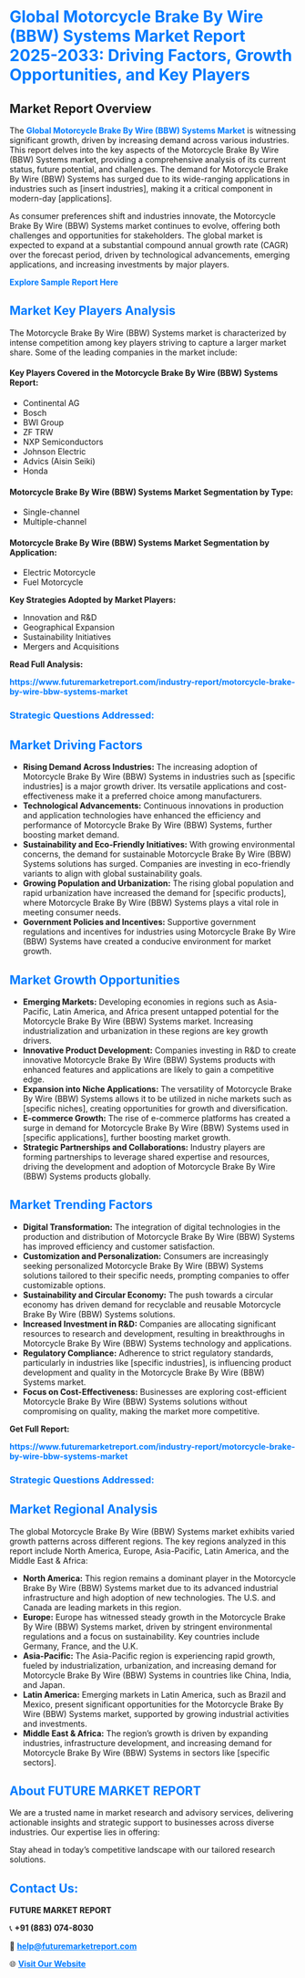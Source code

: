 <h1 style="color: #007BFF;">Global Motorcycle Brake By Wire (BBW) Systems Market Report 2025-2033: Driving Factors, Growth Opportunities, and Key Players</h1>

<section id="overview">
<h2>Market Report Overview</h2>
<p>The <a href="https://www.futuremarketreport.com/industry-report/motorcycle-brake-by-wire-bbw-systems-market" style="color: #007BFF; text-decoration: none;"><strong>Global Motorcycle Brake By Wire (BBW) Systems Market</strong></a> is witnessing significant growth, driven by increasing demand across various industries. This report delves into the key aspects of the Motorcycle Brake By Wire (BBW) Systems market, providing a comprehensive analysis of its current status, future potential, and challenges. The demand for Motorcycle Brake By Wire (BBW) Systems has surged due to its wide-ranging applications in industries such as [insert industries], making it a critical component in modern-day [applications].</p>
<p>As consumer preferences shift and industries innovate, the Motorcycle Brake By Wire (BBW) Systems market continues to evolve, offering both challenges and opportunities for stakeholders. The global market is expected to expand at a substantial compound annual growth rate (CAGR) over the forecast period, driven by technological advancements, emerging applications, and increasing investments by major players.</p>
</section>

<section id="overview">
<p><a href="https://www.futuremarketreport.com/request-sample/reportId=93192" style="color: #007BFF; text-decoration: none;"><strong>Explore Sample Report Here</strong></a></p>
</section>

<section id="key-players">
<h2 style="color: #007BFF;">Market Key Players Analysis</h2>
<p>The Motorcycle Brake By Wire (BBW) Systems market is characterized by intense competition among key players striving to capture a larger market share. Some of the leading companies in the market include:</p>
<h4>Key Players Covered in the Motorcycle Brake By Wire (BBW) Systems Report:</h4>
<ul><li>Continental AG</li><li>Bosch</li><li>BWI Group</li><li>ZF TRW</li><li>NXP Semiconductors</li><li>Johnson Electric</li><li>Advics (Aisin Seiki)</li><li>Honda</li></ul>
<h4>Motorcycle Brake By Wire (BBW) Systems Market Segmentation by Type:</h4>
<ul><li>Single-channel</li><li>Multiple-channel</li></ul>

<h4>Motorcycle Brake By Wire (BBW) Systems Market Segmentation by Application:</h4>
<ul><li>Electric Motorcycle</li><li>Fuel Motorcycle</li></ul>
<p><strong>Key Strategies Adopted by Market Players:</strong></p>
<ul>
<li>Innovation and R&D</li>
<li>Geographical Expansion</li>
<li>Sustainability Initiatives</li>
<li>Mergers and Acquisitions</li>
</ul>
</section>

<section>
<p><strong>Read Full Analysis: </strong></p><a href="https://www.futuremarketreport.com/industry-report/motorcycle-brake-by-wire-bbw-systems-market" style="color: #007BFF; text-decoration: none;"><strong>https://www.futuremarketreport.com/industry-report/motorcycle-brake-by-wire-bbw-systems-market</strong></a>
<h3 style="color: #007BFF;">Strategic Questions Addressed:</h3>
</section>

<section id="driving-factors">
<h2 style="color: #007BFF;">Market Driving Factors</h2>
<ul>
<li><strong>Rising Demand Across Industries:</strong> The increasing adoption of Motorcycle Brake By Wire (BBW) Systems in industries such as [specific industries] is a major growth driver. Its versatile applications and cost-effectiveness make it a preferred choice among manufacturers.</li>
<li><strong>Technological Advancements:</strong> Continuous innovations in production and application technologies have enhanced the efficiency and performance of Motorcycle Brake By Wire (BBW) Systems, further boosting market demand.</li>
<li><strong>Sustainability and Eco-Friendly Initiatives:</strong> With growing environmental concerns, the demand for sustainable Motorcycle Brake By Wire (BBW) Systems solutions has surged. Companies are investing in eco-friendly variants to align with global sustainability goals.</li>
<li><strong>Growing Population and Urbanization:</strong> The rising global population and rapid urbanization have increased the demand for [specific products], where Motorcycle Brake By Wire (BBW) Systems plays a vital role in meeting consumer needs.</li>
<li><strong>Government Policies and Incentives:</strong> Supportive government regulations and incentives for industries using Motorcycle Brake By Wire (BBW) Systems have created a conducive environment for market growth.</li>
</ul>
</section>

<section id="growth-opportunities">
<h2 style="color: #007BFF;">Market Growth Opportunities</h2>
<ul>
<li><strong>Emerging Markets:</strong> Developing economies in regions such as Asia-Pacific, Latin America, and Africa present untapped potential for the Motorcycle Brake By Wire (BBW) Systems market. Increasing industrialization and urbanization in these regions are key growth drivers.</li>
<li><strong>Innovative Product Development:</strong> Companies investing in R&D to create innovative Motorcycle Brake By Wire (BBW) Systems products with enhanced features and applications are likely to gain a competitive edge.</li>
<li><strong>Expansion into Niche Applications:</strong> The versatility of Motorcycle Brake By Wire (BBW) Systems allows it to be utilized in niche markets such as [specific niches], creating opportunities for growth and diversification.</li>
<li><strong>E-commerce Growth:</strong> The rise of e-commerce platforms has created a surge in demand for Motorcycle Brake By Wire (BBW) Systems used in [specific applications], further boosting market growth.</li>
<li><strong>Strategic Partnerships and Collaborations:</strong> Industry players are forming partnerships to leverage shared expertise and resources, driving the development and adoption of Motorcycle Brake By Wire (BBW) Systems products globally.</li>
</ul>
</section>

<section id="trending-factors">
<h2 style="color: #007BFF;">Market Trending Factors</h2>
<ul>
<li><strong>Digital Transformation:</strong> The integration of digital technologies in the production and distribution of Motorcycle Brake By Wire (BBW) Systems has improved efficiency and customer satisfaction.</li>
<li><strong>Customization and Personalization:</strong> Consumers are increasingly seeking personalized Motorcycle Brake By Wire (BBW) Systems solutions tailored to their specific needs, prompting companies to offer customizable options.</li>
<li><strong>Sustainability and Circular Economy:</strong> The push towards a circular economy has driven demand for recyclable and reusable Motorcycle Brake By Wire (BBW) Systems solutions.</li>
<li><strong>Increased Investment in R&D:</strong> Companies are allocating significant resources to research and development, resulting in breakthroughs in Motorcycle Brake By Wire (BBW) Systems technology and applications.</li>
<li><strong>Regulatory Compliance:</strong> Adherence to strict regulatory standards, particularly in industries like [specific industries], is influencing product development and quality in the Motorcycle Brake By Wire (BBW) Systems market.</li>
<li><strong>Focus on Cost-Effectiveness:</strong> Businesses are exploring cost-efficient Motorcycle Brake By Wire (BBW) Systems solutions without compromising on quality, making the market more competitive.</li>
</ul>
</section>

<section>
<p><strong>Get Full Report: </strong></p><a href="https://www.futuremarketreport.com/industry-report/motorcycle-brake-by-wire-bbw-systems-market" style="color: #007BFF; text-decoration: none;"><strong>https://www.futuremarketreport.com/industry-report/motorcycle-brake-by-wire-bbw-systems-market</strong></a>
<h3 style="color: #007BFF;">Strategic Questions Addressed:</h3>
</section>


<section id="regional-analysis">
<h2 style="color: #007BFF;">Market Regional Analysis</h2>
<p>The global Motorcycle Brake By Wire (BBW) Systems market exhibits varied growth patterns across different regions. The key regions analyzed in this report include North America, Europe, Asia-Pacific, Latin America, and the Middle East & Africa:</p>
<ul>
<li><strong>North America:</strong> This region remains a dominant player in the Motorcycle Brake By Wire (BBW) Systems market due to its advanced industrial infrastructure and high adoption of new technologies. The U.S. and Canada are leading markets in this region.</li>
<li><strong>Europe:</strong> Europe has witnessed steady growth in the Motorcycle Brake By Wire (BBW) Systems market, driven by stringent environmental regulations and a focus on sustainability. Key countries include Germany, France, and the U.K.</li>
<li><strong>Asia-Pacific:</strong> The Asia-Pacific region is experiencing rapid growth, fueled by industrialization, urbanization, and increasing demand for Motorcycle Brake By Wire (BBW) Systems in countries like China, India, and Japan.</li>
<li><strong>Latin America:</strong> Emerging markets in Latin America, such as Brazil and Mexico, present significant opportunities for the Motorcycle Brake By Wire (BBW) Systems market, supported by growing industrial activities and investments.</li>
<li><strong>Middle East & Africa:</strong> The region’s growth is driven by expanding industries, infrastructure development, and increasing demand for Motorcycle Brake By Wire (BBW) Systems in sectors like [specific sectors].</li>
</ul>
</section>

<footer>
<h2 style="color: #007BFF;">About FUTURE MARKET REPORT</h2>
<p>We are a trusted name in market research and advisory services, delivering actionable insights and strategic support to businesses across diverse industries. Our expertise lies in offering:</p>

<p>Stay ahead in today’s competitive landscape with our tailored research solutions.</p>

<h2 style="color: #007BFF;">Contact Us:</h2>
<p><strong>FUTURE MARKET REPORT</strong></p>
<p>📞 <strong>+91 (883) 074-8030</strong></p>
<p>📧 <strong><a href="mailto:help@futuremarketreport.com" style="color: #007BFF;">help@futuremarketreport.com</a></strong></p>
<p>🌐 <strong><a href="https://www.futuremarketreport.com/" style="color: #007BFF;">Visit Our Website</a></strong></p>
</footer>